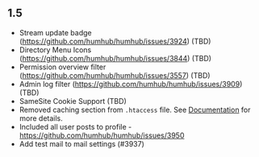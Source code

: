 1.5
------------------------------------

- Stream update badge (https://github.com/humhub/humhub/issues/3924) (TBD)
- Directory Menu Icons (https://github.com/humhub/humhub/issues/3844) (TBD)
- Permission overview filter (https://github.com/humhub/humhub/issues/3557) (TBD)
- Admin log filter (https://github.com/humhub/humhub/issues/3909) (TBD)
- SameSite Cookie Support (TBD)
- Removed caching section from `.htaccess` file. See [Documentation](https://docs.humhub.org/docs/admin/performance#http-caching) for more details. 
- Included all user posts to profile -  https://github.com/humhub/humhub/issues/3950
- Add test mail to mail settings (#3937)
